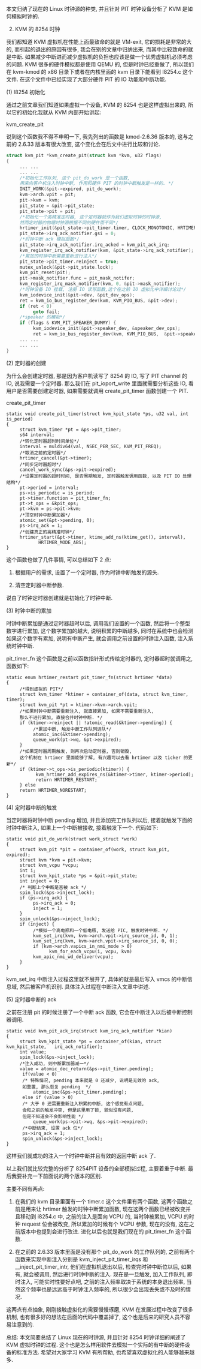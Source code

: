 本文归纳了现在的 Linux 时钟源的种类, 并且针对 PIT 时钟设备分析了 KVM 是如何模拟时钟的.

2. KVM 的 8254 时钟

我们都知道 KVM 虚拟机在性能上面最致命的就是 VM-exit, 它的损耗是非常的大的, 而引起的退出的原因有很多, 我会在别的文章中归纳出来, 而其中比较致命的就是中断. 如果减少中断进而减少虚拟机的负担也应该是做一个优秀虚拟机必须考虑的问题.
KVM 很多的硬件模拟都是使用 QEMU 的, 但是时钟已经重做了, 所以我们在 kvm-kmod 的 x86 目录下或者在内核里面的 kvm 目录下能看到 I8254.c 这个文件. 在这个文件中已经实现了大部分硬件 PIT 的 IO 功能和中断功能.

(1) I8254 初始化

通过之前文章我们知道如果虚拟一个设备, KVM 的 8254 也是这样虚拟出来的, 所以它的初始化我就从 KVM 内部开始讲起:

kvm_create_pit

说到这个函数我不得不申明一下, 我先列出的函数是 kmod-2.6.36 版本的, 这与之前的 2.6.33 版本有很大改变, 这个变化会在后文中进行比较和讨论.

```cpp
struct kvm_pit *kvm_create_pit(struct kvm *kvm, u32 flags)
{
     ... ...
     ... ...
     /*初始化工作队列, 这个 pit_do_work 是一个函数,
     用来向客户机注入时钟中断, 作用和硬件 PIT 的时钟中断触发是一样的. */
     INIT_WORK(&pit->expired, pit_do_work);
     kvm->arch.vpit = pit;
     pit->kvm = kvm;
     pit_state = &pit->pit_state;
     pit_state->pit = pit;
     /*初始化一个高精准定时器, 这个定时器就作为我们虚拟时钟的时钟源,
     然而定时器的物理时钟源根据不同的硬件而不同*/
     hrtimer_init(&pit_state->pit_timer.timer, CLOCK_MONOTONIC, HRTIMER_MODE_ABS);
     pit_state->irq_ack_notifier.gsi = 0;
     /*时钟中断 ack 模拟函数*/
     pit_state->irq_ack_notifier.irq_acked = kvm_pit_ack_irq;
     kvm_register_irq_ack_notifier(kvm, &pit_state->irq_ack_notifier);
     /*累加的时钟中断需要重新进行注入*/
     pit_state->pit_timer.reinject = true;
     mutex_unlock(&pit->pit_state.lock);
     kvm_pit_reset(pit);
     pit->mask_notifier.func = pit_mask_notifer;
     kvm_register_irq_mask_notifier(kvm, 0, &pit->mask_notifier);
     /*时钟设备 IO 挂载, 注册 IO 读写函数,这个在之前 IO 虚拟化中详细讨论过*/
     kvm_iodevice_init(&pit->dev, &pit_dev_ops);
     ret = kvm_io_bus_register_dev(kvm, KVM_PIO_BUS, &pit->dev);
     if (ret < 0)
          goto fail;
     /*speaker 的模拟*/
     if (flags & KVM_PIT_SPEAKER_DUMMY) {
          kvm_iodevice_init(&pit->speaker_dev, &speaker_dev_ops);
          ret = kvm_io_bus_register_dev(kvm, KVM_PIO_BUS,  &pit->speaker_dev);
     ... ...
     ... ...
}
```


(2) 定时器的创建

为什么会创建定时器, 那是因为客户机读写了 8254 的 IO, 写了 PIT channel 的 IO, 说我需要一个定时器. 那么我们在 pit_ioport_write 里面就需要分析这些 IO, 看用户是否需要创建定时器, 如果需要就调用 create_pit_timer 函数创建一个 PIT.

create_pit_timer

```
static void create_pit_timer(struct kvm_kpit_state *ps, u32 val, int is_period)
{
     struct kvm_timer *pt = &ps->pit_timer;
     s64 interval;
     /*转化定时器超时时间单位*/
     interval = muldiv64(val, NSEC_PER_SEC, KVM_PIT_FREQ);
     /*取消之前的定时器*/
     hrtimer_cancel(&pt->timer);
     /*同步定时器超时*/
     cancel_work_sync(&ps->pit->expired);
     /*设置定时器的超时时间, 是否周期触发, 定时器触发调用函数, 以及 PIT IO 处理结构*/
     pt->period = interval;
     ps->is_periodic = is_period;
     pt->timer.function = pit_timer_fn;
     pt->t_ops = &kpit_ops;
     pt->kvm = ps->pit->kvm;
     /*顶空时钟中断累加器*/
     atomic_set(&pt->pending, 0);
     ps->irq_ack = 1;
     /*创建真正的高精准时钟*/
     hrtimer_start(&pt->timer, ktime_add_ns(ktime_get(), interval),
            HRTIMER_MODE_ABS);
}
```

这个函数也做了几件事情, 可以总结如下 2 点:

1. 根据用户的需求, 设置了一个定时器, 作为时钟中断触发的源头.

2. 清空定时器中断参数.

说白了时钟定时器创建就是初始化了时钟中断.

(3) 时钟中断的累加

时钟中断累加是通过定时器超时以后, 调用我们设置的一个函数, 然后将一个整型数字进行累加, 这个数字累加的越大, 说明积累的中断越多, 同时在系统中也会检测如果这个数字有累加, 说明有中断产生, 就会调用之前设置的时钟注入函数, 注入系统时钟中断.

pit_timer_fn 这个函数是之前以函数指针形式传给定时器的, 定时器超时就调用之, 函数如下:

```
static enum hrtimer_restart pit_timer_fn(struct hrtimer *data)
{
     /*得到虚拟的 PIT*/
     struct kvm_timer *ktimer = container_of(data, struct kvm_timer, timer);
     struct kvm_pit *pt = ktimer->kvm->arch.vpit;
     /*如果时钟中断需要重新注入, 就直接累加, 如果不需要重新注入,
     那么不进行累加, 直接合并时钟中断. */
     if (ktimer->reinject || !atomic_read(&ktimer->pending)) {
          /*累加中断, 触发中断工作队列进队*/
          atomic_inc(&ktimer->pending);
          queue_work(pt->wq, &pt->expired);
     }
     /*如果定时器周期触发, 则再次启动定时器, 否则销毁,
     这个机制在 hrtimer 里面能够了解, 有兴趣可以去看 hrtimer 以及 ticker 的更新*/
     if (ktimer->t_ops->is_periodic(ktimer)) {
           kvm_hrtimer_add_expires_ns(&ktimer->timer, ktimer->period);
           return HRTIMER_RESTART;
     } else
     return HRTIMER_NORESTART;
}
```

(4) 定时器中断的触发

当定时器将时钟中断 pending 增加, 并且添加完工作队列以后, 接着就触发下面的时钟中断注入, 如果上一个中断被接收, 接着触发下一个. 代码如下:

```
static void pit_do_work(struct work_struct *work)
{
     struct kvm_pit *pit = container_of(work, struct kvm_pit, expired);
     struct kvm *kvm = pit->kvm;
     struct kvm_vcpu *vcpu;
     int i;
     struct kvm_kpit_state *ps = &pit->pit_state;
     int inject = 0;
     /* 判断上个中断是否被 ack */
     spin_lock(&ps->inject_lock);
     if (ps->irq_ack) {
          ps->irq_ack = 0;
          inject = 1;
     }
     spin_unlock(&ps->inject_lock);
     if (inject) {
          /*模拟一个高电瓶和一个低电瓶, 发送给 PIC, 触发时钟中断. */
          kvm_set_irq(kvm, kvm->arch.vpit->irq_source_id, 0, 1);
          kvm_set_irq(kvm, kvm->arch.vpit->irq_source_id, 0, 0);
          if (kvm->arch.vapics_in_nmi_mode > 0)
                kvm_for_each_vcpu(i, vcpu, kvm)
          kvm_apic_nmi_wd_deliver(vcpu);
     }
}
```

kvm_set_irq 中断注入过程这里就不展开了, 具体的就是最后写入 vmcs 的中断信息域, 然后被客户机识别. 具体注入过程在中断注入文章中讲述.

(5) 定时器中断的 ack

之前在注册 pit 的时候注册了一个中断 ack 函数, 它会在中断注入以后被中断控制器调用.

```
static void kvm_pit_ack_irq(struct kvm_irq_ack_notifier *kian)
{
     struct kvm_kpit_state *ps = container_of(kian, struct kvm_kpit_state,   irq_ack_notifier);
     int value;
     spin_lock(&ps->inject_lock);
     /*注入成功, 则中断累加器减一*/
     value = atomic_dec_return(&ps->pit_timer.pending);
      if(value < 0)
      /* 特殊情况, pending 本来就是 0 还减少, 说明是无效的 ack,
      如重置, 那么恢复 pending  */
          atomic_inc(&ps->pit_timer.pending);
      else if (value > 0)
      /* 大于 0 还需要重新注入积累的中断, 这个感觉有点问题,
      会和之前的触发冲突, 但是这里用了锁, 貌似没有问题,
      但是不知道会不会影响性能 */
          queue_work(ps->pit->wq, &ps->pit->expired);
      /*中断结束, 设置 ack 位*/
      ps->irq_ack = 1;
      spin_unlock(&ps->inject_lock);
}
```

这样我们就成功的注入一个时钟中断并且有效的返回中断 ack 了.



以上我们就比较完整的分析了 8254PIT 设备的全部模拟过程, 主要着重于中断. 最后我要补充一下前面说的两个版本的区别.

主要不同有两点:

1. 在我们的 kvm 目录里面有一个 timer.c 这个文件里有两个函数, 这两个函数之前是用来让 hrtimer 触发的时钟中断累加函数, 现在这两个函数已经被改变并且移动到 i8254.c 中, 之前的注入是面向 VCPU 的, 当时钟被累加, VCPU 的时钟 request 位会被改变, 所以累加的时候有个 VCPU 参数, 现在的没有, 这在之前版本中也提到会进行改进. 进化以后也就是我们现在的 pit_timer_fn 这个函数.

2. 在之前的 2.6.33 版本里面是没有那个 pit_do_work 的工作队列的, 之前有两个函数来实现中断注入分别是 kvm_inject_pit_timer_irqs 和__inject_pit_timer_intr, 他们在虚拟机退出以后, 检查完时钟中断位以后, 如果有, 就会被调用, 然后进行时钟中断的注入. 现在是一旦触发, 加入工作队列, 即时注入, 可能实时性要好点吧, 之前的注入频率取决于系统的本身退出频率, 当然这个频率也是远远高于时钟注入频率的, 所以很少会出现丢失或不及时的情况.

这两点有点抽象, 刚刚接触虚拟化的需要慢慢琢磨, KVM 在发展过程中改变了很多机制, 也有很多好的想法在后面的代码中覆盖掉了, 这个也是后来的研究人员不容易注意到的.

总结: 本文简要总结了 Linux 现在的时钟源, 并且针对 8254 时钟详细的阐述了 KVM 虚拟时钟的过程. 这个也是怎么样用软件去模拟一个实际的有中断的硬件设备的标准方法. 希望对大家学习 KVM 有所帮助, 也希望喜欢虚拟化的人能够越来越多.